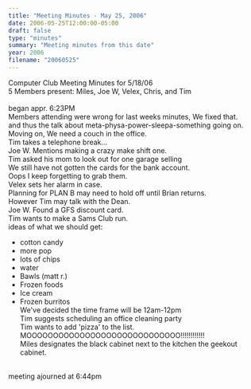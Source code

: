 ```yaml
---
title: "Meeting Minutes - May 25, 2006"
date: 2006-05-25T12:00:00-05:00
draft: false
type: "minutes"
summary: "Meeting minutes from this date"
year: 2006
filename: "20060525"
---
```


Computer Club Meeting Minutes for 5/18/06<br>
5 Members present: Miles, Joe W, Velex, Chris, and Tim<br>
<br>
began appr. 6:23PM<br>
Members attending were wrong for last weeks minutes, We fixed that.<br>
and thus the talk about meta-physa-power-sleepa-something going on.<br>
Moving on, We need a couch in the office.<br>
Tim takes a telephone break...<br>
Joe W. Mentions making a crazy make shift one.<br>
Tim asked his mom to look out for one garage selling<br>
We still have not gotten the cards for the bank account.<br>
Oops I keep forgetting to grab them.<br>
Velex sets her alarm in case.<br>
Planning for PLAN B may need to hold off until Brian returns.<br>
However Tim may talk with the Dean.<br>
Joe W. Found a GFS discount card.<br>
Tim wants to make a Sams Club run.<br>
ideas of what we should get:<br>
- cotton candy<br>
- more pop<br>
- lots of chips<br>
- water<br>
- Bawls (matt r.)<br>
- Frozen foods<br>
 - Ice cream<br>
 - Frozen burritos<br>
We've decided the time frame will be 12am-12pm<br>
Tim suggests scheduling an office cleaning party<br>
Tim wants to add 'pizza' to the list.<br>
MOOOOOOOOOOOOOOOOOOOOOOOOOOOOO!!!!!!!!!!!!<br>
Miles designates the black cabinet next to the kitchen the geekout cabinet.<br>
<br>
meeting ajourned at 6:44pm<br>
<br>

